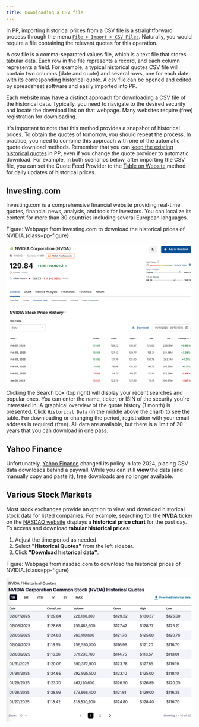 ```yaml
---
title: Downloading a CSV file
---
```

In PP, importing historical prices from a CSV file is a straightforward process through the menu [`File > Import > CSV Files`](../../reference/file/import/csv-import.md#1-historical-quotes-import). Naturally, you would require a file containing the relevant quotes for this operation.

A csv file is a comma-separated values file, which is a text file that stores tabular data. Each row in the file represents a record, and each column represents a field. For example, a typical historical quotes CSV file will contain two columns (date and quote) and several rows, one for each date with its corresponding historical quote. A csv file can be opened and edited by spreadsheet software and easily imported into PP.

Each website may have a distinct approach for downloading a CSV file of the historical data. Typically, you need to navigate to the desired security and locate the download link on that webpage. Many websites require (free) registration for downloading.

It's important to note that this method provides a snapshot of historical prices. To obtain the quotes of tomorrow, you should repeat the process. In practice, you need to combine this approach with one of the automatic quote download methods. Remember that you can [keep the existing historical quotes](../../reference/file/import/images/mnu-file-import-reload-quotes.png) in PP, even if you change the quote provider to automatic download.  For example, in both scenarios below, after importing the CSV file, you can set the Quote Feed Provider to the [Table on Website](./table-website.md) method for daily updates of historical prices.


## Investing.com

Investing.com is a comprehensive financial website providing real-time quotes, financial news, analysis, and tools for investors. You can localize its content for more than 30 countries including several European languages.

Figure: Webpage from investing.com to download the historical prices of NVIDIA.{class=pp-figure}

![](./images/investing.com-historical-prices.png)

Clicking the Search box (top right) will display your recent searches and popular ones. You can enter the name, ticker, or ISIN of the security you're interested in. A graphical overview of the quote history (1 month) is presented. Click `Historical Data` (in the middle above the chart) to see the table. For downloading or changing the period, registration with your email address is required (free). All data are available, but there is a limit of 20 years that you can download in one pass.

## Yahoo Finance

Unfortunately, [Yahoo Finance](https://finance.yahoo.com) changed its policy in late 2024, placing CSV data downloads behind a paywall. While you can still **view** the data (and manually copy and paste it), free downloads are no longer available.

## Various Stock Markets  

Most stock exchanges provide an option to view and download historical stock data for listed companies. For example, searching for the **NVDA** ticker on the [NASDAQ website](https://www.nasdaq.com/market-activity/stocks/nvda) displays a **historical price chart** for the past day. To access and download **tabular historical prices**:

1. Adjust the time period as needed.  
2. Select **"Historical Quotes"** from the left sidebar.  
3. Click **"Download historical data"**.

Figure: Webpage from nasdaq.com to download the historical prices of NVIDIA.{class=pp-figure}

![](./images/nasdaq-historical-prices.png)








